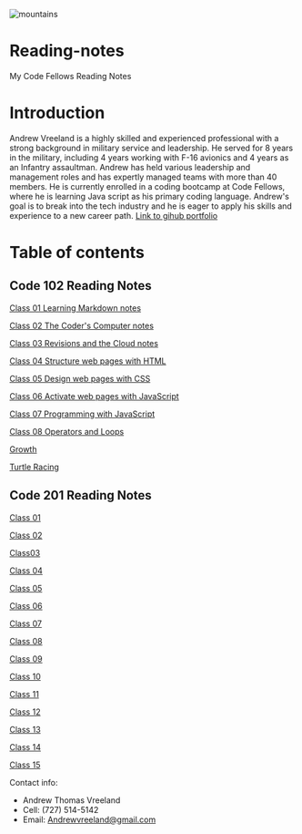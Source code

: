 ![mountains](https://user-images.githubusercontent.com/122303931/211586989-2095755b-9fec-4f7e-a665-4afc73cecd36.jpg)

# Reading-notes

My Code Fellows Reading Notes

# Introduction

Andrew Vreeland is a highly skilled and experienced professional with a strong background in military service and leadership. He served for 8 years in the military, including 4 years working with F-16 avionics and 4 years as an Infantry assaultman. Andrew has held various leadership and management roles and has expertly managed teams with more than 40 members. He is currently enrolled in a coding bootcamp at Code Fellows, where he is learning Java script as his primary coding language. Andrew's goal is to break into the tech industry and he is eager to apply his skills and experience to a new career path.
[Link to gihub portfolio](https://github.com/AndrewVreeland)

# Table of contents

## Code 102 Reading Notes

[Class 01 Learning Markdown notes](class102/class1.md)

[Class 02 The Coder's Computer notes](class102/class2.md)

[Class 03 Revisions and the Cloud notes](class102/class3.md)

[Class 04 Structure web pages with HTML](class102/class4.md)

[Class 05 Design web pages with CSS](class102/class5.md)

[Class 06 Activate web pages with JavaScript](class102/class6.md)

[Class 07 Programming with JavaScript](class102/class7.md)

[Class 08 Operators and Loops](class102/class8.md)

[Growth](Growth.md)

[Turtle Racing](https://andrewvreeland.github.io/turtle_race/) 

## Code 201 Reading Notes

[Class 01](class201/class1.md)

[Class 02](class201/class2.md)

[Class03](class201/class3.md)

[Class 04](class201/class4.md)

[Class 05](class201/class5.md)

[Class 06](class201/class6.md)

[Class 07](class201/class7.md)

[Class 08](class201/class8.md)

[Class 09](class201/class9.md)

[Class 10](class201/class10.md)

[Class 11](class201/class11.md)

[Class 12](class201/class12.md)

[Class 13](class201/class13.md)

[Class 14](class201/class14.md)

[Class 15](class201/class15.md)

Contact info:

- Andrew Thomas Vreeland
- Cell: (727) 514-5142
- Email: Andrewvreeland@gmail.com
